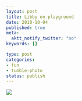 ```yaml
--- 
layout: post
title: Libby on playground
date: 2010-10-04
published: true
meta: 
  aktt_notify_twitter: "no"
keywords: []

type: post
categories: 
- fun
- tumble-photo
status: publish
---
```



 [![](http://media.eick.us/2011/06/image-300x224.jpg)](http://andyeick.com/files/2010/10/image.jpeg)<br />
